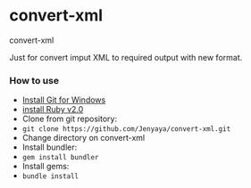 # convert-xml
convert-xml

Just for convert imput XML to required output with new format.

### How to use

- [Install Git for Windows](https://git-scm.com/download/win)
- [install Ruby v2.0](http://rubyinstaller.org/downloads/)
- Clone from git repository:
- 
    `git clone https://github.com/Jenyaya/convert-xml.git`
- Change directory on convert-xml
- Install bundler:
- 
    `gem install bundler`
- Install gems:
- 
    `bundle install`


